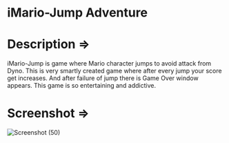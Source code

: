 # iMario-Jump Adventure
# Description =>
iMario-Jump is game where Mario character jumps to avoid attack from Dyno. This is very smartly created game where after every jump your score get increases. And after failure of jump there is Game Over window appears. This game is so entertaining and addictive.

# Screenshot =>
![Screenshot (50)](https://user-images.githubusercontent.com/90302764/133897503-3c0d076b-24bf-4a02-a61c-3f7f92783735.png)
